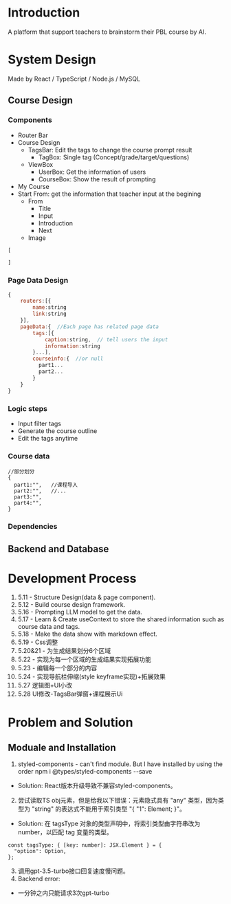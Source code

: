 # Introduction
A platform that support teachers to brainstorm their PBL course by AI.

# System Design
Made by React / TypeScript / Node.js / MySQL

## Course Design
### Components
- Router Bar
- Course Design
  - TagsBar: Edit the tags to change the course prompt result
    - TagBox: Single tag (Concept/grade/target/questions)
  - ViewBox
    - UserBox: Get the information of users
    - CourseBox: Show the result of prompting
- My Course
- Start From: get the information that teacher input at the begining 
  - From
    - Title
    - Input
    - Introduction
    - Next
  - Image
```js
[

]
```
### Page Data Design
```js
{
    routers:[{
        name:string
        link:string
    }],
    pageData:{  //Each page has related page data
        tags:[{
            caption:string,  // tell users the input
            information:string
        }...],
        courseinfo:{  //or null
          part1...
          part2...
        }
    }
}
```
### Logic steps
- Input filter tags
- Generate the course outline
- Edit the tags anytime

### Course data
```JS
//部分划分
{
  part1:"",   //课程导入
  part2:"",   //...
  part3:"",
  part4:"",
}
```

### Dependencies

## Backend and Database


# Development Process
1. 5.11 - Structure Design(data & page component). 
2. 5.12 - Build course design framework.
3. 5.16 - Prompting LLM model to get the data. 
4. 5.17 - Learn & Create useContext to store the shared information such as course data and tags. 
5. 5.18 - Make the data show with markdown effect. 
6. 5.19 - Css调整
7. 5.20&21 - 为生成结果划分6个区域
8. 5.22 - 实现为每一个区域的生成结果实现拓展功能
9. 5.23 - 编辑每一个部分的内容
10. 5.24 - 实现导航栏伸缩(style keyframe实现)+拓展效果
11. 5.27 逻辑图+UI小改
12. 5.28 UI修改-TagsBar弹窗+课程展示Ui

# Problem and Solution
## Moduale and Installation
1. styled-components - can't find module. But I have installed by using the order npm i @types/styled-components --save
- Solution: React版本升级导致不兼容styled-components。
2. 尝试读取TS obj元素，但是给我以下错误：元素隐式具有 "any" 类型，因为类型为 "string" 的表达式不能用于索引类型 "{ "1": Element; }"。
- Solution: 在 tagsType 对象的类型声明中，将索引类型由字符串改为 number，以匹配 tag 变量的类型。
```JS
const tagsType: { [key: number]: JSX.Element } = {
  "option": Option,
};
``` 
3. 调用gpt-3.5-turbo接口回复速度慢问题。
4. Backend error:
 - 一分钟之内只能请求3次gpt-turbo